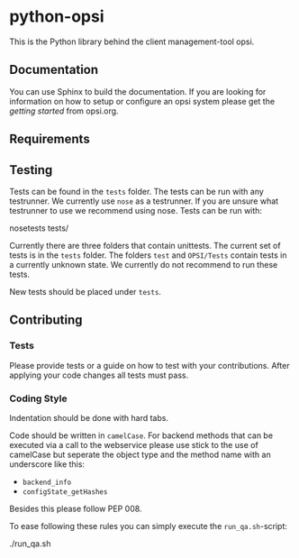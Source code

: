 # python-opsi

This is the Python library behind the client management-tool opsi.


## Documentation

You can use Sphinx to build the documentation.
If you are looking for information on how to setup or configure an opsi
system please get the _getting started_ from opsi.org.


## Requirements


## Testing

Tests can be found in the ``tests`` folder. The tests can be run with
any testrunner. We currently use ``nose`` as a testrunner. If you are
unsure what testrunner to use we recommend using nose.
Tests can be run with:

  nosetests tests/


Currently there are three folders that contain unittests. The current
set of tests is in the ``tests`` folder. The folders ``test`` and
``OPSI/Tests`` contain tests in a currently unknown state. We currently
do not recommend to run these tests.

New tests should be placed under ``tests``.


## Contributing


### Tests

Please provide tests or a guide on how to test with your contributions.
After applying your code changes all tests must pass.

### Coding Style

Indentation should be done with hard tabs.

Code should be written in ``camelCase``.
For backend methods that can be executed via a call to the webservice
please use stick to the use of camelCase but seperate the object type
and the method name with an underscore like this:

* ``backend_info``
* ``configState_getHashes``


Besides this please follow PEP 008.

To ease following these rules you can simply execute the
``run_qa.sh``-script:

  ./run_qa.sh
